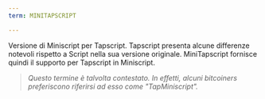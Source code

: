 ```yaml
---
term: MINITAPSCRIPT

---
```

Versione di Miniscript per Tapscript. Tapscript presenta alcune differenze notevoli rispetto a Script nella sua versione originale. MiniTapscript fornisce quindi il supporto per Tapscript in Miniscript.

> *Questo termine è talvolta contestato. In effetti, alcuni bitcoiners preferiscono riferirsi ad esso come "TapMiniscript".*